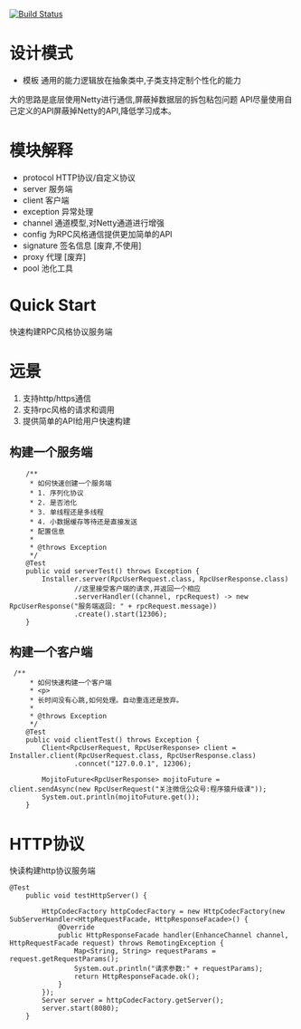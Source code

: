 
[![Build Status](https://travis-ci.org/lxchinesszz/mojito.svg?branch=master)](https://travis-ci.org/github/lxchinesszz/mojito)

# 设计模式

- 模板
  通用的能力逻辑放在抽象类中,子类支持定制个性化的能力
  
  
  
大的思路是底层使用Netty进行通信,屏蔽掉数据层的拆包粘包问题
API尽量使用自己定义的API屏蔽掉Netty的API,降低学习成本。


# 模块解释


- protocol   HTTP协议/自定义协议
- server     服务端
- client     客户端
- exception  异常处理
- channel    通道模型,对Netty通道进行增强
- config     为RPC风格通信提供更加简单的API
- signature  签名信息  [废弃,不使用]
- proxy      代理     [废弃]
- pool       池化工具



# Quick Start 

快速构建RPC风格协议服务端

# 远景

1. 支持http/https通信
2. 支持rpc风格的请求和调用
3. 提供简单的API给用户快速构建

## 构建一个服务端

```
    /**
     * 如何快速创建一个服务端
     * 1. 序列化协议
     * 2. 是否池化
     * 3. 单线程还是多线程
     * 4. 小数据缓存等待还是直接发送
     * 配置信息
     *
     * @throws Exception
     */
    @Test
    public void serverTest() throws Exception {
        Installer.server(RpcUserRequest.class, RpcUserResponse.class)
                //这里接受客户端的请求,并返回一个相应
                .serverHandler((channel, rpcRequest) -> new RpcUserResponse("服务端返回: " + rpcRequest.message))
                .create().start(12306);
    }
```

## 构建一个客户端

```
 /**
     * 如何快速构建一个客户端
     * <p>
     * 长时间没有心跳,如何处理。自动重连还是放弃。
     *
     * @throws Exception
     */
    @Test
    public void clientTest() throws Exception {
        Client<RpcUserRequest, RpcUserResponse> client = Installer.client(RpcUserRequest.class, RpcUserResponse.class)
                .conncet("127.0.0.1", 12306);

        MojitoFuture<RpcUserResponse> mojitoFuture = client.sendAsync(new RpcUserRequest("关注微信公众号:程序猿升级课"));
        System.out.println(mojitoFuture.get());
    }    
```

# HTTP协议

快读构建http协议服务端

```
@Test
    public void testHttpServer() {

        HttpCodecFactory httpCodecFactory = new HttpCodecFactory(new SubServerHandler<HttpRequestFacade, HttpResponseFacade>() {
            @Override
            public HttpResponseFacade handler(EnhanceChannel channel, HttpRequestFacade request) throws RemotingException {
                Map<String, String> requestParams = request.getRequestParams();
                System.out.println("请求参数:" + requestParams);
                return HttpResponseFacade.ok();
            }
        });
        Server server = httpCodecFactory.getServer();
        server.start(8080);
    }
```
